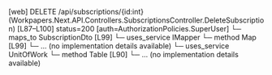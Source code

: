 [web] DELETE /api/subscriptions/{id:int}  (Workpapers.Next.API.Controllers.SubscriptionsController.DeleteSubscription)  [L87–L100] status=200 [auth=AuthorizationPolicies.SuperUser]
  └─ maps_to SubscriptionDto [L99]
  └─ uses_service IMapper
    └─ method Map [L99]
      └─ ... (no implementation details available)
  └─ uses_service UnitOfWork
    └─ method Table [L90]
      └─ ... (no implementation details available)

